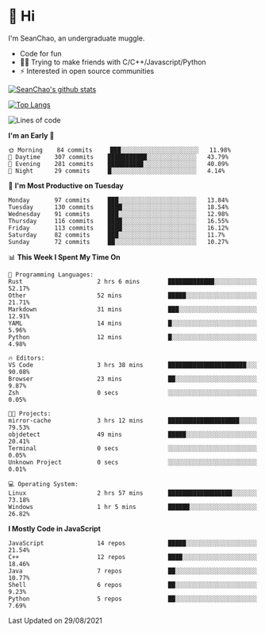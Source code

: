 # 👋 Hi
I'm SeanChao, an undergraduate muggle.

- Code for fun
- 👨‍💻 Trying to make friends with C/C++/Javascript/Python
- ⚡ Interested in open source communities

[![SeanChao's github stats](https://i-github-readme-stats.vercel.app/api?username=seanchao&show_icons=true)](https://github.com/anuraghazra/github-readme-stats)

[![Top Langs](https://i-github-readme-stats.vercel.app/api/top-langs/?username=seanchao&layout=compact)](https://github.com/anuraghazra/github-readme-stats)

<!--START_SECTION:waka-->
![Lines of code](https://img.shields.io/badge/From%20Hello%20World%20I%27ve%20Written-1.6%20million%20lines%20of%20code-blue)

**I'm an Early 🐤** 

```text
🌞 Morning    84 commits     ███░░░░░░░░░░░░░░░░░░░░░░   11.98% 
🌆 Daytime    307 commits    ███████████░░░░░░░░░░░░░░   43.79% 
🌃 Evening    281 commits    ██████████░░░░░░░░░░░░░░░   40.09% 
🌙 Night      29 commits     █░░░░░░░░░░░░░░░░░░░░░░░░   4.14%

```
📅 **I'm Most Productive on Tuesday** 

```text
Monday       97 commits     ███░░░░░░░░░░░░░░░░░░░░░░   13.84% 
Tuesday      130 commits    ████░░░░░░░░░░░░░░░░░░░░░   18.54% 
Wednesday    91 commits     ███░░░░░░░░░░░░░░░░░░░░░░   12.98% 
Thursday     116 commits    ████░░░░░░░░░░░░░░░░░░░░░   16.55% 
Friday       113 commits    ████░░░░░░░░░░░░░░░░░░░░░   16.12% 
Saturday     82 commits     ███░░░░░░░░░░░░░░░░░░░░░░   11.7% 
Sunday       72 commits     ██░░░░░░░░░░░░░░░░░░░░░░░   10.27%

```


📊 **This Week I Spent My Time On** 

```text
💬 Programming Languages: 
Rust                     2 hrs 6 mins        █████████████░░░░░░░░░░░░   52.17% 
Other                    52 mins             █████░░░░░░░░░░░░░░░░░░░░   21.71% 
Markdown                 31 mins             ███░░░░░░░░░░░░░░░░░░░░░░   12.91% 
YAML                     14 mins             █░░░░░░░░░░░░░░░░░░░░░░░░   5.96% 
Python                   12 mins             █░░░░░░░░░░░░░░░░░░░░░░░░   4.98%

🔥 Editors: 
VS Code                  3 hrs 38 mins       ██████████████████████░░░   90.08% 
Browser                  23 mins             ██░░░░░░░░░░░░░░░░░░░░░░░   9.87% 
Zsh                      0 secs              ░░░░░░░░░░░░░░░░░░░░░░░░░   0.05%

🐱‍💻 Projects: 
mirror-cache             3 hrs 12 mins       ████████████████████░░░░░   79.53% 
objdetect                49 mins             █████░░░░░░░░░░░░░░░░░░░░   20.41% 
Terminal                 0 secs              ░░░░░░░░░░░░░░░░░░░░░░░░░   0.05% 
Unknown Project          0 secs              ░░░░░░░░░░░░░░░░░░░░░░░░░   0.01%

💻 Operating System: 
Linux                    2 hrs 57 mins       ██████████████████░░░░░░░   73.18% 
Windows                  1 hr 5 mins         ██████░░░░░░░░░░░░░░░░░░░   26.82%

```

**I Mostly Code in JavaScript** 

```text
JavaScript               14 repos            █████░░░░░░░░░░░░░░░░░░░░   21.54% 
C++                      12 repos            ████░░░░░░░░░░░░░░░░░░░░░   18.46% 
Java                     7 repos             ██░░░░░░░░░░░░░░░░░░░░░░░   10.77% 
Shell                    6 repos             ██░░░░░░░░░░░░░░░░░░░░░░░   9.23% 
Python                   5 repos             ██░░░░░░░░░░░░░░░░░░░░░░░   7.69%

```



 Last Updated on 29/08/2021
<!--END_SECTION:waka-->
